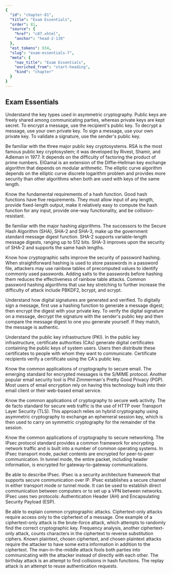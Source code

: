 ```yaml
---
{
  "id": "chapter-81",
  "title": "Exam Essentials",
  "order": 81,
  "source": {
    "href": "c07.xhtml",
    "anchor": "head-2-139"
  },
  "est_tokens": 934,
  "slug": "exam-essentials-7",
  "meta": {
    "nav_title": "Exam Essentials",
    "enriched_from": "start-heading",
    "kind": "chapter"
  }
}
---
```

## Exam Essentials

Understand the key types used in asymmetric cryptography. Public keys are freely shared among communicating parties, whereas private keys are kept secret. To encrypt a message, use the recipient's public key. To decrypt a message, use your own private key. To sign a message, use your own private key. To validate a signature, use the sender's public key.

Be familiar with the three major public key cryptosystems. RSA is the most famous public key cryptosystem; it was developed by Rivest, Shamir, and Adleman in 1977. It depends on the difficulty of factoring the product of prime numbers. ElGamal is an extension of the Diffie–Hellman key exchange algorithm that depends on modular arithmetic. The elliptic curve algorithm depends on the elliptic curve discrete logarithm problem and provides more security than other algorithms when both are used with keys of the same length.

Know the fundamental requirements of a hash function. Good hash functions have five requirements. They must allow input of any length, provide fixed-length output, make it relatively easy to compute the hash function for any input, provide one-way functionality, and be collision-resistant.

Be familiar with the major hashing algorithms. The successors to the Secure Hash Algorithm (SHA), SHA-2 and SHA-3, make up the government standard message digest function. SHA-2 supports variable-length message digests, ranging up to 512 bits. SHA-3 improves upon the security of SHA-2 and supports the same hash lengths.

Know how cryptographic salts improve the security of password hashing. When straightforward hashing is used to store passwords in a password file, attackers may use rainbow tables of precomputed values to identify commonly used passwords. Adding salts to the passwords before hashing them reduces the effectiveness of rainbow table attacks. Common password hashing algorithms that use key stretching to further increase the difficulty of attack include PBKDF2, bcrypt, and scrypt.

Understand how digital signatures are generated and verified. To digitally sign a message, first use a hashing function to generate a message digest; then encrypt the digest with your private key. To verify the digital signature on a message, decrypt the signature with the sender's public key and then compare the message digest to one you generate yourself. If they match, the message is authentic.

Understand the public key infrastructure (PKI). In the public key infrastructure, certificate authorities (CAs) generate digital certificates containing the public keys of system users. Users then distribute these certificates to people with whom they want to communicate. Certificate recipients verify a certificate using the CA's public key.

Know the common applications of cryptography to secure email. The emerging standard for encrypted messages is the S/MIME protocol. Another popular email security tool is Phil Zimmerman's Pretty Good Privacy (PGP). Most users of email encryption rely on having this technology built into their email client or their web-based email service.

Know the common applications of cryptography to secure web activity. The de facto standard for secure web traffic is the use of HTTP over Transport Layer Security (TLS). This approach relies on hybrid cryptography using asymmetric cryptography to exchange an ephemeral session key, which is then used to carry on symmetric cryptography for the remainder of the session.

Know the common applications of cryptography to secure networking. The IPsec protocol standard provides a common framework for encrypting network traffic and is built into a number of common operating systems. In IPsec transport mode, packet contents are encrypted for peer-to-peer communication. In tunnel mode, the entire packet, including header information, is encrypted for gateway-to-gateway communications.

Be able to describe IPsec. IPsec is a security architecture framework that supports secure communication over IP. IPsec establishes a secure channel in either transport mode or tunnel mode. It can be used to establish direct communication between computers or to set up a VPN between networks. IPsec uses two protocols: Authentication Header (AH) and Encapsulating Security Payload (ESP).

Be able to explain common cryptographic attacks. Ciphertext-only attacks require access only to the ciphertext of a message. One example of a ciphertext-only attack is the brute-force attack, which attempts to randomly find the correct cryptographic key. Frequency analysis, another ciphertext-only attack, counts characters in the ciphertext to reverse substitution ciphers. Known plaintext, chosen ciphertext, and chosen plaintext attacks require the attacker to have some extra information in addition to the ciphertext. The man-in-the-middle attack fools both parties into communicating with the attacker instead of directly with each other. The birthday attack is an attempt to find collisions in hash functions. The replay attack is an attempt to reuse authentication requests.
